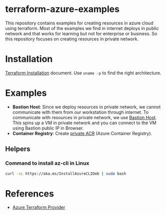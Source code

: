 # terraform-azure-examples
This repository contains examples for creating resources in azure cloud using terraform.  Most of the examples we find in internet deploys in public network and that works for learning but not for enterprise or business. So this repository focuses on creating resources in private network.

# Installation
[Terraform Installation](https://developer.hashicorp.com/terraform/downloads) document.  Use `uname -p` to find the right architecture.


# Examples
- **Bastion Host**:  Since we deploy resources in private network, we cannot communicate with them from our workstation through internet.  To communicate with resources in private network, we use [Bastion Host](./bastion_host/).  This spins up a VM in private network and you can connect to the VM using Bastion public IP in Browser.  
- **Container Registry**: Create [private ACR](./acr_private/) (Azure Container Registry).

## Helpers
### Command to install az-cli in Linux
```bash
curl -sL https://aka.ms/InstallAzureCLIDeb | sudo bash
```



# References
- [Azure Terraform Provider](https://registry.terraform.io/providers/hashicorp/azurerm/latest/docs)
